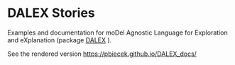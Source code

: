 # DALEX Stories

Examples and documentation for moDel Agnostic Language for Exploration and eXplanation (package [DALEX](https://pbiecek.github.io/DALEX/) ).

See the rendered version https://pbiecek.github.io/DALEX_docs/

